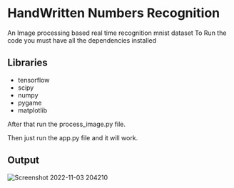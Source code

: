 # HandWritten Numbers Recognition
An Image processing based real time recognition 
mnist dataset
To Run the code you must have all the dependencies installed
 
## Libraries
- tensorflow
- scipy
- numpy
- pygame
- matplotlib 
  
After that run the process_image.py file.

Then just run the app.py file and it will work.

## Output
  
![Screenshot 2022-11-03 204210](https://user-images.githubusercontent.com/72182690/199759665-912a16bd-b7da-42ba-9f1b-53e029be0b6c.png)

